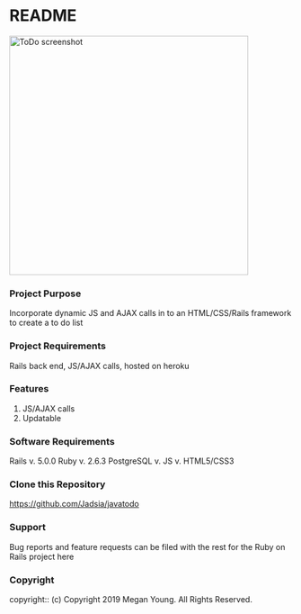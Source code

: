 # README

<img width="425" alt="ToDo screenshot" src="https://user-images.githubusercontent.com/48420271/67201555-6460a500-f3bb-11e9-95f8-dca13648c6d2.PNG">

### Project Purpose

Incorporate dynamic JS and AJAX calls in to an HTML/CSS/Rails framework to create a to do list
 
### Project Requirements

Rails back end, JS/AJAX calls, hosted on heroku
 
### Features

1. JS/AJAX calls
2. Updatable
 
### Software Requirements
 
Rails v. 5.0.0 
Ruby v. 2.6.3
PostgreSQL v.
JS v.
HTML5/CSS3
 
### Clone this Repository
https://github.com/Jadsia/javatodo
 
### Support
Bug reports and feature requests can be filed with the rest for the Ruby on Rails project here


 
### Copyright
copyright:: (c) Copyright 2019 Megan Young. All Rights Reserved.


